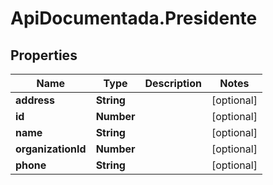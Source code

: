 # ApiDocumentada.Presidente

## Properties

Name | Type | Description | Notes
------------ | ------------- | ------------- | -------------
**address** | **String** |  | [optional] 
**id** | **Number** |  | [optional] 
**name** | **String** |  | [optional] 
**organizationId** | **Number** |  | [optional] 
**phone** | **String** |  | [optional] 


